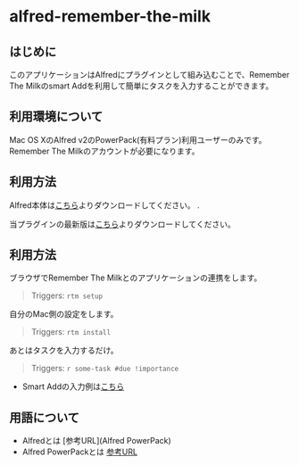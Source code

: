 alfred-remember-the-milk
========================

## はじめに
このアプリケーションはAlfredにプラグインとして組み込むことで、Remember The Milkのsmart Addを利用して簡単にタスクを入力することができます。

## 利用環境について

Mac OS XのAlfred v2のPowerPack(有料プラン)利用ユーザーのみです。
Remember The Milkのアカウントが必要になります。

## 利用方法

Alfred本体は[こちら](http://www.alfredapp.com/)よりダウンロードしてください。 .

当プラグインの最新版は[こちら](https://github.com/chocopie116/alfred-remember-the-milk/archive/v0.1.zip)よりダウンロードしてください。

## 利用方法

ブラウザでRemember The Milkとのアプリケーションの連携をします。
> Triggers: `rtm setup`

自分のMac側の設定をします。
> Triggers: `rtm install`


あとはタスクを入力するだけ。
> Triggers: `r some-task #due !importance`

* Smart Addの入力例は[こちら](http://www.rememberthemilk.com/help/?ctx=basics.smartadd.whati)


## 用語について

* Alfredとは [参考URL](Alfred PowerPack)
* Alfred PowerPackとは [参考URL](http://www.alfredapp.com/powerpack/)
